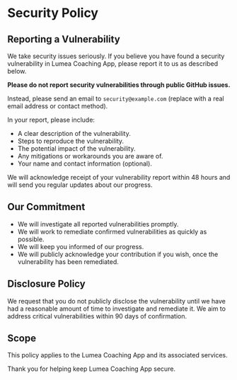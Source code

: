 # Security Policy

## Reporting a Vulnerability

We take security issues seriously. If you believe you have found a security vulnerability in Lumea Coaching App, please report it to us as described below.

**Please do not report security vulnerabilities through public GitHub issues.**

Instead, please send an email to `security@example.com` (replace with a real email address or contact method).

In your report, please include:

- A clear description of the vulnerability.
- Steps to reproduce the vulnerability.
- The potential impact of the vulnerability.
- Any mitigations or workarounds you are aware of.
- Your name and contact information (optional).

We will acknowledge receipt of your vulnerability report within 48 hours and will send you regular updates about our progress.

## Our Commitment

- We will investigate all reported vulnerabilities promptly.
- We will work to remediate confirmed vulnerabilities as quickly as possible.
- We will keep you informed of our progress.
- We will publicly acknowledge your contribution if you wish, once the vulnerability has been remediated.

## Disclosure Policy

We request that you do not publicly disclose the vulnerability until we have had a reasonable amount of time to investigate and remediate it. We aim to address critical vulnerabilities within 90 days of confirmation.

## Scope

This policy applies to the Lumea Coaching App and its associated services.

Thank you for helping keep Lumea Coaching App secure. 